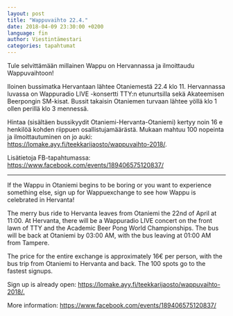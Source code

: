 ```yaml
---
layout: post
title: "Wappuvaihto 22.4."
date: 2018-04-09 23:30:00 +0200
language: fin
author: Viestintämestari
categories: tapahtumat
---
```

Tule selvittämään millainen Wappu on Hervannassa ja ilmoittaudu Wappuvaihtoon!

Iloinen bussimatka Hervantaan lähtee Otaniemestä 22.4 klo 11. Hervannassa luvassa on Wappuradio LIVE -konsertti TTY:n etunurtsilla sekä Akateemisen Beerpongin SM-kisat. Bussit takaisin Otaniemen turvaan lähtee yöllä klo 1 ollen perillä klo 3 mennessä.

Hintaa (sisältäen bussikyydit Otaniemi-Hervanta-Otaniemi) kertyy noin 16 e henkilöä kohden riippuen osallistujamäärästä. Mukaan mahtuu 100 nopeinta ja ilmoittautuminen on jo auki:<br>
<https://lomake.ayy.fi/teekkarijaosto/wappuvaihto-2018/>.

Lisätietoja FB-tapahtumassa: <https://www.facebook.com/events/189406575120837/>

---

If the Wappu in Otaniemi begins to be boring or you want to experience something else, sign up for Wappuexchange to see how Wappu is celebrated in Hervanta!

The merry bus ride to Hervanta leaves from Otaniemi the 22nd of  April at 11:00. At Hervanta, there will be a Wappuradio LIVE concert on the front lawn of TTY and the Academic Beer Pong World Championships. The bus will be back at Otaniemi by 03:00 AM, with the bus leaving at 01:00 AM from Tampere.

The price for the entire exchange is approximately 16€ per person, with the bus trip from Otaniemi to Hervanta and back. The 100 spots go to the fastest signups.

Sign up is already open: <https://lomake.ayy.fi/teekkarijaosto/wappuvaihto-2018/.>

More information: <https://www.facebook.com/events/189406575120837/>